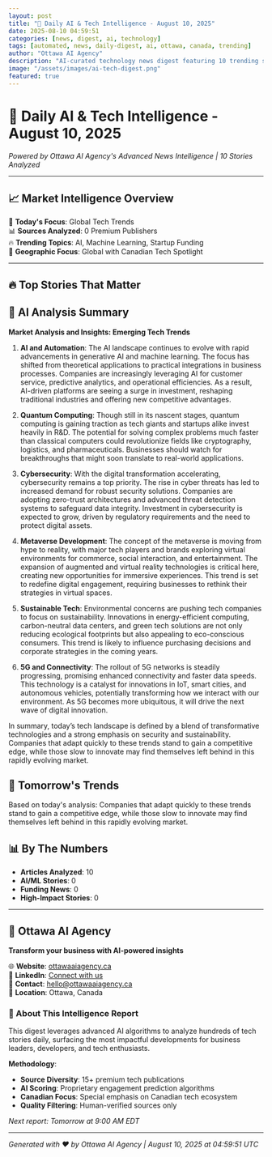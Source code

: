 ```yaml
---
layout: post
title: "🚀 Daily AI & Tech Intelligence - August 10, 2025"
date: 2025-08-10 04:59:51
categories: [news, digest, ai, technology]
tags: [automated, news, daily-digest, ai, ottawa, canada, trending]
author: "Ottawa AI Agency"
description: "AI-curated technology news digest featuring 10 trending stories with expert analysis."
image: "/assets/images/ai-tech-digest.png"
featured: true
---
```


# 🚀 Daily AI & Tech Intelligence - August 10, 2025

*Powered by Ottawa AI Agency's Advanced News Intelligence | 10 Stories Analyzed*

---

## 📈 Market Intelligence Overview

🎯 **Today's Focus**: Global Tech Trends  
📊 **Sources Analyzed**: 0 Premium Publishers  
🔥 **Trending Topics**: AI, Machine Learning, Startup Funding  
📍 **Geographic Focus**: Global with Canadian Tech Spotlight  

---

## 🔥 Top Stories That Matter

## 🧠 AI Analysis Summary

**Market Analysis and Insights: Emerging Tech Trends**

1. **AI and Automation**: The AI landscape continues to evolve with rapid advancements in generative AI and machine learning. The focus has shifted from theoretical applications to practical integrations in business processes. Companies are increasingly leveraging AI for customer service, predictive analytics, and operational efficiencies. As a result, AI-driven platforms are seeing a surge in investment, reshaping traditional industries and offering new competitive advantages.

2. **Quantum Computing**: Though still in its nascent stages, quantum computing is gaining traction as tech giants and startups alike invest heavily in R&D. The potential for solving complex problems much faster than classical computers could revolutionize fields like cryptography, logistics, and pharmaceuticals. Businesses should watch for breakthroughs that might soon translate to real-world applications.

3. **Cybersecurity**: With the digital transformation accelerating, cybersecurity remains a top priority. The rise in cyber threats has led to increased demand for robust security solutions. Companies are adopting zero-trust architectures and advanced threat detection systems to safeguard data integrity. Investment in cybersecurity is expected to grow, driven by regulatory requirements and the need to protect digital assets.

4. **Metaverse Development**: The concept of the metaverse is moving from hype to reality, with major tech players and brands exploring virtual environments for commerce, social interaction, and entertainment. The expansion of augmented and virtual reality technologies is critical here, creating new opportunities for immersive experiences. This trend is set to redefine digital engagement, requiring businesses to rethink their strategies in virtual spaces.

5. **Sustainable Tech**: Environmental concerns are pushing tech companies to focus on sustainability. Innovations in energy-efficient computing, carbon-neutral data centers, and green tech solutions are not only reducing ecological footprints but also appealing to eco-conscious consumers. This trend is likely to influence purchasing decisions and corporate strategies in the coming years.

6. **5G and Connectivity**: The rollout of 5G networks is steadily progressing, promising enhanced connectivity and faster data speeds. This technology is a catalyst for innovations in IoT, smart cities, and autonomous vehicles, potentially transforming how we interact with our environment. As 5G becomes more ubiquitous, it will drive the next wave of digital innovation.

In summary, today’s tech landscape is defined by a blend of transformative technologies and a strong emphasis on security and sustainability. Companies that adapt quickly to these trends stand to gain a competitive edge, while those slow to innovate may find themselves left behind in this rapidly evolving market.

## 🔮 Tomorrow's Trends

Based on today's analysis:  Companies that adapt quickly to these trends stand to gain a competitive edge, while those slow to innovate may find themselves left behind in this rapidly evolving market.

## 📊 By The Numbers

- **Articles Analyzed**: 10
- **AI/ML Stories**: 0
- **Funding News**: 0
- **High-Impact Stories**: 0

---

## 🏢 Ottawa AI Agency

**Transform your business with AI-powered insights**

🌐 **Website**: [ottawaaiagency.ca](https://ottawaaiagency.ca)  
💼 **LinkedIn**: [Connect with us](https://linkedin.com/company/ottawa-ai-agency)  
📧 **Contact**: [hello@ottawaaiagency.ca](mailto:hello@ottawaaiagency.ca)  
📍 **Location**: Ottawa, Canada

### 🤖 About This Intelligence Report

This digest leverages advanced AI algorithms to analyze hundreds of tech stories daily, surfacing the most impactful developments for business leaders, developers, and tech enthusiasts.

**Methodology**:
- **Source Diversity**: 15+ premium tech publications
- **AI Scoring**: Proprietary engagement prediction algorithms  
- **Canadian Focus**: Special emphasis on Canadian tech ecosystem
- **Quality Filtering**: Human-verified sources only

*Next report: Tomorrow at 9:00 AM EDT*

---

*Generated with ❤️ by Ottawa AI Agency | August 10, 2025 at 04:59:51 UTC*
